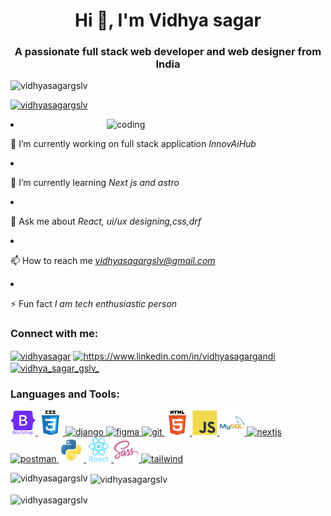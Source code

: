 <h1 align="center">Hi 👋, I'm Vidhya sagar</h1>
<h3 align="center">A passionate full stack web developer and web designer from India</h3>


<p align="left"> <img src="https://komarev.com/ghpvc/?username=vidhyasagargslv&label=Profile%20views&color=0e75b6&style=flat" alt="vidhyasagargslv" /> </p>

<p align="left"> <a href="https://github.com/ryo-ma/github-profile-trophy"><img src="https://github-profile-trophy.vercel.app/?username=vidhyasagargslv" alt="vidhyasagargslv" /></a> </p>
<img align="right" alt="coding" width="350" src="https://www.codium.ai/wp-content/uploads/2023/10/how-does-code-integrity-work.gif"

- 🔭 I’m currently working on full stack application *InnovAiHub*

- 🌱 I’m currently learning *Next js and astro*

- 💬 Ask me about *React, ui/ux designing,css,drf*

- 📫 How to reach me *vidhyasagargslv@gmail.com*

- ⚡ Fun fact *I am tech enthusiastic person*

<h3 align="left">Connect with me:</h3>
<p align="left">
<a href="https://dev.to/vidhyasagar" target="blank"><img align="center" src="https://raw.githubusercontent.com/rahuldkjain/github-profile-readme-generator/master/src/images/icons/Social/devto.svg" alt="vidhyasagar" height="30" width="40" /></a>
<a href="https://linkedin.com/in/https://www.linkedin.com/in/vidhyasagargandi" target="blank"><img align="center" src="https://raw.githubusercontent.com/rahuldkjain/github-profile-readme-generator/master/src/images/icons/Social/linked-in-alt.svg" alt="https://www.linkedin.com/in/vidhyasagargandi" height="30" width="40" /></a>
<a href="https://instagram.com/vidhya_sagar_gslv_" target="blank"><img align="center" src="https://raw.githubusercontent.com/rahuldkjain/github-profile-readme-generator/master/src/images/icons/Social/instagram.svg" alt="vidhya_sagar_gslv_" height="30" width="40" /></a>
</p>

<h3 align="left">Languages and Tools:</h3>
<p align="left"> <a href="https://getbootstrap.com" target="_blank" rel="noreferrer"> <img src="https://raw.githubusercontent.com/devicons/devicon/master/icons/bootstrap/bootstrap-plain-wordmark.svg" alt="bootstrap" width="40" height="40"/> </a> <a href="https://www.w3schools.com/css/" target="_blank" rel="noreferrer"> <img src="https://raw.githubusercontent.com/devicons/devicon/master/icons/css3/css3-original-wordmark.svg" alt="css3" width="40" height="40"/> </a> <a href="https://www.djangoproject.com/" target="_blank" rel="noreferrer"> <img src="https://cdn.worldvectorlogo.com/logos/django.svg" alt="django" width="40" height="40"/> </a> <a href="https://www.figma.com/" target="_blank" rel="noreferrer"> <img src="https://www.vectorlogo.zone/logos/figma/figma-icon.svg" alt="figma" width="40" height="40"/> </a> <a href="https://git-scm.com/" target="_blank" rel="noreferrer"> <img src="https://www.vectorlogo.zone/logos/git-scm/git-scm-icon.svg" alt="git" width="40" height="40"/> </a> <a href="https://www.w3.org/html/" target="_blank" rel="noreferrer"> <img src="https://raw.githubusercontent.com/devicons/devicon/master/icons/html5/html5-original-wordmark.svg" alt="html5" width="40" height="40"/> </a> <a href="https://developer.mozilla.org/en-US/docs/Web/JavaScript" target="_blank" rel="noreferrer"> <img src="https://raw.githubusercontent.com/devicons/devicon/master/icons/javascript/javascript-original.svg" alt="javascript" width="40" height="40"/> </a> <a href="https://www.mysql.com/" target="_blank" rel="noreferrer"> <img src="https://raw.githubusercontent.com/devicons/devicon/master/icons/mysql/mysql-original-wordmark.svg" alt="mysql" width="40" height="40"/> </a> <a href="https://nextjs.org/" target="_blank" rel="noreferrer"> <img src="https://cdn.worldvectorlogo.com/logos/nextjs-2.svg" alt="nextjs" width="40" height="40"/> </a> <a href="https://postman.com" target="_blank" rel="noreferrer"> <img src="https://www.vectorlogo.zone/logos/getpostman/getpostman-icon.svg" alt="postman" width="40" height="40"/> </a> <a href="https://www.python.org" target="_blank" rel="noreferrer"> <img src="https://raw.githubusercontent.com/devicons/devicon/master/icons/python/python-original.svg" alt="python" width="40" height="40"/> </a> <a href="https://reactjs.org/" target="_blank" rel="noreferrer"> <img src="https://raw.githubusercontent.com/devicons/devicon/master/icons/react/react-original-wordmark.svg" alt="react" width="40" height="40"/> </a> <a href="https://sass-lang.com" target="_blank" rel="noreferrer"> <img src="https://raw.githubusercontent.com/devicons/devicon/master/icons/sass/sass-original.svg" alt="sass" width="40" height="40"/> </a> <a href="https://tailwindcss.com/" target="_blank" rel="noreferrer"> <img src="https://www.vectorlogo.zone/logos/tailwindcss/tailwindcss-icon.svg" alt="tailwind" width="40" height="40"/> </a> </p>

<p><img align="left" src="https://github-readme-stats.vercel.app/api/top-langs?username=vidhyasagargslv&show_icons=true&locale=en&layout=compact" alt="vidhyasagargslv" /></p>

<p>&nbsp;<img align="center" src="https://github-readme-stats.vercel.app/api?username=vidhyasagargslv&show_icons=true&locale=en" alt="vidhyasagargslv" /></p>

<p><img align="center" src="https://github-readme-streak-stats.herokuapp.com/?user=vidhyasagargslv&" alt="vidhyasagargslv" /></p>
